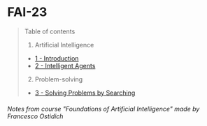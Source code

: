 # FAI-23

> Table of contents
> 1. Artificial Intelligence
> 	- [1 - Introduction](I%20-%20Artificial%20Intelligence/1%20-%20Introduction.md)
> 	- [2 - Intelligent Agents](I%20-%20Artificial%20Intelligence/2%20-%20Intelligent%20Agents.md)
> 2. Problem-solving
> 	- [3 - Solving Problems by Searching](II%20-%20Problem-solving/3%20-%20Solving%20Problems%20by%20Searching.md)

###### Notes from course "Foundations of Artificial Intelligence" made by Francesco Ostidich
